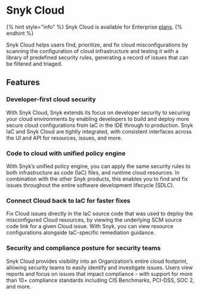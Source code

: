 # Snyk Cloud

{% hint style="info" %}
Snyk Cloud is available for Enterprise [plans](https://snyk.io/plans/).
{% endhint %}

Snyk Cloud helps users find, prioritize, and fix cloud misconfigurations by scanning the configuration of cloud infrastructure and testing it with a library of predefined security rules, generating a record of issues that can be filtered and triaged.

## Features

### Developer-first cloud security

With Snyk Cloud, Snyk extends its focus on developer security to securing your cloud environments by enabling developers to build and deploy more secure cloud configurations from IaC in the IDE through to production. Snyk IaC and Snyk Cloud are tightly integrated, with consistent interfaces across the UI and API for resources, issues, and more.

### Code to cloud with unified policy engine

With Snyk’s unified policy engine, you can apply the same security rules to both infrastructure as code (IaC) files, and runtime cloud resources. In combination with the other Snyk products, this enables you to find and fix issues throughout the entire software development lifecycle (SDLC).

### Connect Cloud back to IaC for faster fixes

Fix Cloud issues directly in the IaC source code that was used to deploy the misconfigured Cloud resources, by viewing the underlying SCM source code link for a given Cloud issue. With Snyk, you can view resource configurations alongside IaC-specific remediation guidance.

### Security and compliance posture for security teams

Snyk Cloud provides visibility into an Organization’s entire cloud footprint, allowing security teams to easily identify and investigate issues. Users view reports and focus on issues that impact compliance - with support for more than 10+ compliance standards including CIS Benchmarks, PCI-DSS, SOC 2, and more.
